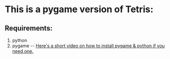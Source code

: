 # This is a pygame version of Tetris:

## Requirements:
  1. python
  2. pygame
  -- [Here's a short video on how to install pygame & python if you need one.](https://www.youtube.com/watch?v=AdUZArA-kZw)  
